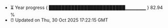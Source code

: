 - ⏳ Year progress { ████████████████████████▁▁▁▁▁▁ } 82.94 %
- ⏰ Updated on Thu, 30 Oct 2025 17:22:15 GMT

